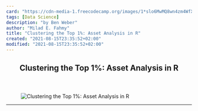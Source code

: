 ```yaml
---
card: "https://cdn-media-1.freecodecamp.org/images/1*slo6MwMQ8wn4zm4WfX6qKQ.png"
tags: [Data Science]
description: "by Ben Weber"
author: "Milad E. Fahmy"
title: "Clustering the Top 1%: Asset Analysis in R"
created: "2021-08-15T23:35:52+02:00"
modified: "2021-08-15T23:35:52+02:00"
---
```

<div class="site-wrapper">
<main id="site-main" class="site-main outer">
<div class="inner">
<article class="post-full post tag-data-science tag-finance tag-programming tag-analytics tag-tech ">
<header class="post-full-header">
<h1 class="post-full-title">Clustering the Top 1%: Asset Analysis in R</h1>
</header>
<figure class="post-full-image">
<picture>
<source media="(max-width: 700px)" sizes="1px" srcset="data:image/gif;base64,R0lGODlhAQABAIAAAAAAAP///yH5BAEAAAAALAAAAAABAAEAAAIBRAA7 1w">
<source media="(min-width: 701px)" sizes="(max-width: 800px) 400px,
(max-width: 1170px) 700px,
1400px" srcset="https://cdn-media-1.freecodecamp.org/images/1*slo6MwMQ8wn4zm4WfX6qKQ.png 300w,
https://cdn-media-1.freecodecamp.org/images/1*slo6MwMQ8wn4zm4WfX6qKQ.png 600w,
https://cdn-media-1.freecodecamp.org/images/1*slo6MwMQ8wn4zm4WfX6qKQ.png 1000w,
https://cdn-media-1.freecodecamp.org/images/1*slo6MwMQ8wn4zm4WfX6qKQ.png 2000w">
<img onerror="this.style.display='none'" src="https://cdn-media-1.freecodecamp.org/images/1*slo6MwMQ8wn4zm4WfX6qKQ.png" alt="Clustering the Top 1%: Asset Analysis in R">
</picture>
</figure>
<section class="post-full-content">
<div class="post-content medium-migrated-article">
</div>
<hr>
</section>
</article>
</div>
</main>
</div>
<!-- Google Tag Manager (noscript) -->
<!-- End Google Tag Manager (noscript) -->
